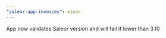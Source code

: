 ```yaml
---
"saleor-app-invoices": minor
---
```


App now validates Saleor version and will fail if lower than 3.10
